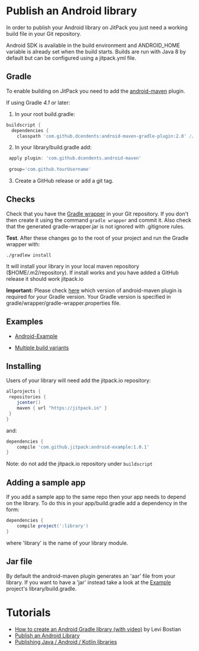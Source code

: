 # Publish an Android library 

In order to publish your Android library on JitPack you just need a working build file in your Git repository.

Android SDK is available in the build environment and ANDROID_HOME variable is already set when the build starts.
Builds are run with Java 8 by default but can be configured using a jitpack.yml file.

## Gradle

To enable building on JitPack you need to add the [android-maven](https://github.com/dcendents/android-maven-gradle-plugin) plugin. 

If using Gradle *4.1* or later:

1) In your root build.gradle: 
```gradle
buildscript { 
  dependencies {
    classpath 'com.github.dcendents:android-maven-gradle-plugin:2.0' // Add this line
``` 

2) In your library/build.gradle add:  

```gradle
 apply plugin: 'com.github.dcendents.android-maven'  
 
 group='com.github.YourUsername'
```

3) Create a GitHub release or add a git tag.

## Checks

Check that you have the [Gradle wrapper](https://docs.gradle.org/current/userguide/gradle_wrapper.html) in your Git repository. If you don't then create it using the command `gradle wrapper` and commit it. Also check that the generated gradle-wrapper.jar is not ignored with .gitignore rules.

**Test**. After these changes go to the root of your project and run the Gradle wrapper with:

    ./gradlew install
    
It will install your library in your local maven repository ($HOME/.m2/repository). 
If install works and you have added a GitHub release it should work jitpack.io

**Important:** Please check [here](https://github.com/dcendents/android-maven-gradle-plugin#note-on-releases) which version of android-maven plugin is required for your Gradle version. Your Gradle version is specified in gradle/wrapper/gradle-wrapper.properties file.    

## Examples

- [Android-Example](https://github.com/jitpack/android-example) 

- [Multiple build variants](https://github.com/jitpack-io/android-jitpack-library-example)

## Installing

Users of your library will need add the jitpack.io repository:

```gradle
allprojects {
 repositories {
    jcenter()
    maven { url "https://jitpack.io" }
 }
}
```

and:

```gradle
dependencies {
    compile 'com.github.jitpack:android-example:1.0.1'
}
```

Note: do not add the jitpack.io repository under `buildscript` 

## Adding a sample app 

If you add a sample app to the same repo then your app needs to depend on the library. To do this in your app/build.gradle add a dependency in the form:

```gradle
dependencies {
    compile project(':library')
}
```

where 'library' is the name of your library module.

## Jar file

By default the android-maven plugin generates an 'aar' file from your library. If you want to have a 'jar' instead take a look at the [Example](https://github.com/jitpack/android-example) project's library/build.gradle.

# Tutorials

 - [How to create an Android Gradle library (with video)](https://medium.com/@levibostian/how-to-create-an-android-gradle-library-cf2792b39be#.nkeke59zp) by Levi Bostian
 - [Publish an Android Library](https://medium.com/@ome450901/publish-an-android-library-by-jitpack-a0342684cbd0#.44sbcommx)
 - [Publishing Java / Android / Kotlin libraries](https://medium.com/@erluxman/publishing-java-android-kotlin-libraries-on-jitpack-b33d0d26dc8a)
 
